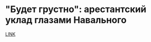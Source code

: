 # "Будет грустно": арестантский уклад глазами Навального



[LINK](https://varlamov.ru/3005992.html)